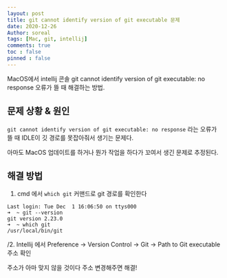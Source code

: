 ```yaml
---
layout: post
title: git cannot identify version of git executable 문제
date: 2020-12-26
Author: soreal
tags: [Mac, git, intellij]
comments: true
toc : false
pinned : false
---
```



MacOS에서 intellij 콘솔 git cannot identify version of git executable: no response 오류가 뜰 때 해결하는 방법.


<!-- more -->

## 문제 상황 & 원인

`git cannot identify version of git executable: no response` 라는 오류가 뜰 때 IDLE이 깃 경로를 못잡아줘서 생기는 문제다.

아마도 MacOS 업데이트를 하거나 뭔가 작업을 하다가 꼬여서 생긴 문제로 추정된다.

## 해결 방법


1. cmd 에서 `which git` 커맨드로 git 경로를 확인한다

````
Last login: Tue Dec  1 16:06:50 on ttys000
➜  ~ git --version
git version 2.23.0
➜  ~ which git
/usr/local/bin/git
````


/2. Intellij 에서 Preference -> Version Control -> Git -> Path to Git executable 주소 확인

주소가 아마 맞지 않을 것이다 주소 변경해주면 해결!





